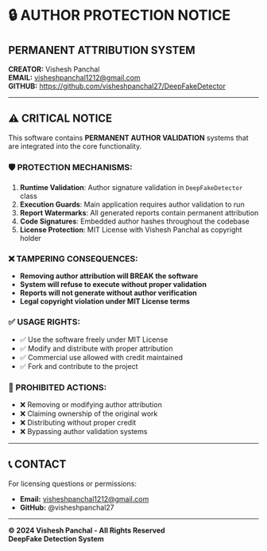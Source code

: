# 🔒 AUTHOR PROTECTION NOTICE

## PERMANENT ATTRIBUTION SYSTEM

**CREATOR:** Vishesh Panchal  
**EMAIL:** visheshpanchal1212@gmail.com  
**GITHUB:** https://github.com/visheshpanchal27/DeepFakeDetector  

---

## ⚠️ CRITICAL NOTICE

This software contains **PERMANENT AUTHOR VALIDATION** systems that are integrated into the core functionality. 

### 🛡️ PROTECTION MECHANISMS:

1. **Runtime Validation**: Author signature validation in `DeepFakeDetector` class
2. **Execution Guards**: Main application requires author validation to run
3. **Report Watermarks**: All generated reports contain permanent attribution
4. **Code Signatures**: Embedded author hashes throughout the codebase
5. **License Protection**: MIT License with Vishesh Panchal as copyright holder

### ❌ TAMPERING CONSEQUENCES:

- **Removing author attribution will BREAK the software**
- **System will refuse to execute without proper validation**
- **Reports will not generate without author verification**
- **Legal copyright violation under MIT License terms**

### ✅ USAGE RIGHTS:

- ✅ Use the software freely under MIT License
- ✅ Modify and distribute with proper attribution
- ✅ Commercial use allowed with credit maintained
- ✅ Fork and contribute to the project

### 🚫 PROHIBITED ACTIONS:

- ❌ Removing or modifying author attribution
- ❌ Claiming ownership of the original work
- ❌ Distributing without proper credit
- ❌ Bypassing author validation systems

---

## 📞 CONTACT

For licensing questions or permissions:
- **Email:** visheshpanchal1212@gmail.com
- **GitHub:** @visheshpanchal27

---

**© 2024 Vishesh Panchal - All Rights Reserved**  
**DeepFake Detection System**